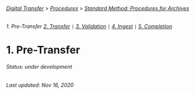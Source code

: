 ###### [Digital Transfer](../../README.md) > [Procedures](../procedures-home.md) > [Standard Method: Procedures for Archives](00-introduction.md)
###### 1. Pre-Transfer [2. Transfer](02-transfer.md) `|` [3. Validation](03-validation.md) `|` [4. Ingest](04-ingest.md) `|` [5. Completion](05-completion.md)

# 1. Pre-Transfer
###### Status: under development


###### Last updated: Nov 16, 2020
